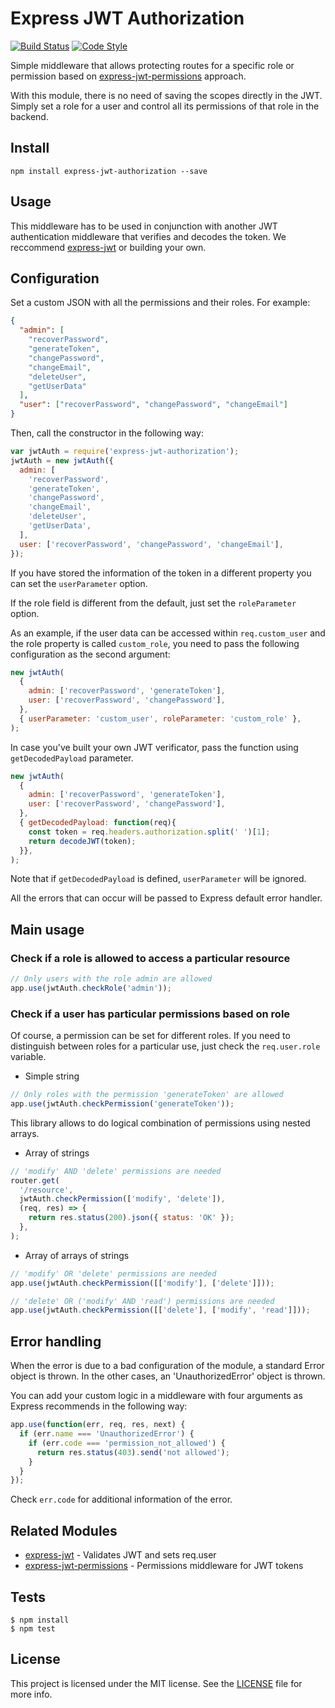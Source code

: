 # Express JWT Authorization

[![Build Status](https://travis-ci.com/polmp/express-jwt-authorization.svg?branch=master)](https://travis-ci.com/polmp/express-jwt-authorization)
[![Code Style](https://badgen.net/badge/code%20style/airbnb/ff5a5f?icon=airbnb)](https://github.com/airbnb/javascript)

Simple middleware that allows protecting routes for a specific role or permission based on [express-jwt-permissions](https://github.com/MichielDeMey/express-jwt-permissions) approach.

With this module, there is no need of saving the scopes directly in the JWT. Simply set a role for a user and control all its permissions of that role in the backend.

## Install

```
npm install express-jwt-authorization --save
```

## Usage

This middleware has to be used in conjunction with another JWT authentication middleware that verifies and decodes the token. We reccommend [express-jwt](https://github.com/auth0/express-jwt) or building your own.

## Configuration

Set a custom JSON with all the permissions and their roles. For example:

```json
{
  "admin": [
    "recoverPassword",
    "generateToken",
    "changePassword",
    "changeEmail",
    "deleteUser",
    "getUserData"
  ],
  "user": ["recoverPassword", "changePassword", "changeEmail"]
}
```

Then, call the constructor in the following way:

```javascript
var jwtAuth = require('express-jwt-authorization');
jwtAuth = new jwtAuth({
  admin: [
    'recoverPassword',
    'generateToken',
    'changePassword',
    'changeEmail',
    'deleteUser',
    'getUserData',
  ],
  user: ['recoverPassword', 'changePassword', 'changeEmail'],
});
```

If you have stored the information of the token in a different property you can set the `userParameter` option.

If the role field is different from the default, just set the `roleParameter` option.

As an example, if the user data can be accessed within `req.custom_user` and the role property is called `custom_role`, you need to pass the following configuration as the second argument:

```javascript
new jwtAuth(
  {
    admin: ['recoverPassword', 'generateToken'],
    user: ['recoverPassword', 'changePassword'],
  },
  { userParameter: 'custom_user', roleParameter: 'custom_role' },
);
```

In case you've built your own JWT verificator, pass the function using ``getDecodedPayload`` parameter.

```javascript
new jwtAuth(
  {
    admin: ['recoverPassword', 'generateToken'],
    user: ['recoverPassword', 'changePassword'],
  },
  { getDecodedPayload: function(req){
    const token = req.headers.authorization.split(' ')[1];
    return decodeJWT(token);
  }},
);
```
Note that if ``getDecodedPayload`` is defined, ``userParameter`` will be ignored.

All the errors that can occur will be passed to Express default error handler.

## Main usage

### Check if a role is allowed to access a particular resource

```javascript
// Only users with the role admin are allowed
app.use(jwtAuth.checkRole('admin'));
```

### Check if a user has particular permissions based on role

Of course, a permission can be set for different roles. If you need to distinguish between roles for a particular use, just check the `req.user.role` variable.

- Simple string

```javascript
// Only roles with the permission 'generateToken' are allowed
app.use(jwtAuth.checkPermission('generateToken'));
```

This library allows to do logical combination of permissions using nested arrays.

- Array of strings

```javascript
// 'modify' AND 'delete' permissions are needed
router.get(
  '/resource',
  jwtAuth.checkPermission(['modify', 'delete']),
  (req, res) => {
    return res.status(200).json({ status: 'OK' });
  },
);
```

- Array of arrays of strings

```javascript
// 'modify' OR 'delete' permissions are needed
app.use(jwtAuth.checkPermission([['modify'], ['delete']]));

// 'delete' OR ('modify' AND 'read') permissions are needed
app.use(jwtAuth.checkPermission([['delete'], ['modify', 'read']]));
```

## Error handling

When the error is due to a bad configuration of the module, a standard Error object is thrown.
In the other cases, an 'UnauthorizedError' object is thrown.

You can add your custom logic in a middleware with four arguments as Express recommends in the following way:

```javascript
app.use(function(err, req, res, next) {
  if (err.name === 'UnauthorizedError') {
    if (err.code === 'permission_not_allowed') {
      return res.status(403).send('not allowed');
    }
  }
});
```

Check `err.code` for additional information of the error.

## Related Modules

- [express-jwt](https://github.com/auth0/express-jwt) - Validates JWT and sets req.user
- [express-jwt-permissions](https://github.com/MichielDeMey/express-jwt-permissions) - Permissions middleware for JWT tokens

## Tests

    $ npm install
    $ npm test

## License

This project is licensed under the MIT license. See the [LICENSE](LICENSE) file for more info.
